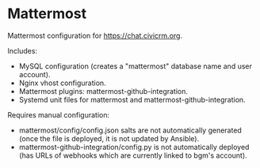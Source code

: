 Mattermost
==========

Mattermost configuration for https://chat.civicrm.org.

Includes:

* MySQL configuration (creates a "mattermost" database name and user account).
* Nginx vhost configuration.
* Mattermost plugins: mattermost-github-integration.
* Systemd unit files for mattermost and mattermost-github-integration.

Requires manual configuration:

* mattermost/config/config.json salts are not automatically generated (once the file is deployed, it is not updated by Ansible).
* mattermost-github-integration/config.py is not automatically deployed (has URLs of webhooks which are currently linked to bgm's account).
